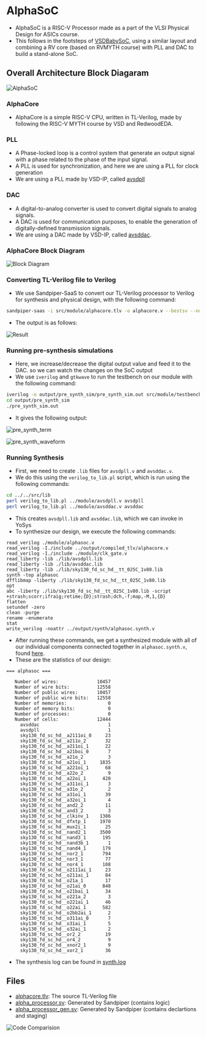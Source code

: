 # AlphaSoC
- AlphaSoC is a RISC-V Processor made as a part of the VLSI Physical Design for ASICs course.
- This follows in the footsteps of [VSDBabySoC](https://github.com/manili/VSDBabySoC), using a similar layout and combining a RV core (based on RVMYTH course) with PLL and DAC to build a stand-alone SoC.

## Overall Architecture Block Diagaram

![AlphaSoC](images/Diagram.png)


### AlphaCore 
- AlphaCore is a simple RISC-V CPU, written in TL-Verilog, made by following the RISC-V MYTH course by VSD and RedwoodEDA.

### PLL
- A Phase-locked loop is a control system that generate an output signal with a phase related to the phase of the input signal.
- A PLL is used for synchronization, and here we are using a PLL for clock generation
- We are using a PLL made by VSD-IP, called [avsdpll](https://github.com/vsdip/rvmyth_avsdpll_interface)

### DAC
- A digital-to-analog converter is used to convert digital signals to analog signals.
- A DAC is used for communication purposes, to enable the generation of digitally-defined transmission signals.
- We are using a DAC made by VSD-IP, called [avsddac](https://github.com/vsdip/rvmyth_avsddac_interface).

### AlphaCore Block Diagram

![Block Diagram](images/block_diagram.png)

### Converting TL-Verilog file to Verilog
- We use Sandpiper-SaaS to convert our TL-Verilog processor to Verilog for synthesis and physical design, with the following command:
```bash
sandpiper-saas -i src/module/alphacore.tlv -o alphacore.v --bestsv --noline -p verilog --outdir output/compiled_tlv
```
- The output is as follows:

![Result](images/sandpiper_op.png)

### Running pre-synthesis simulations
- Here, we increase/decrease the digital output value and feed it to the DAC. so we can watch the changes on the SoC output
- We use `iverilog` and `gtkwave` to run the testbench on our module with the following command:
```bash
iverilog -o output/pre_synth_sim/pre_synth_sim.out src/module/testbench.v -I src/include -I src/module -I output/compiled_tlv
cd output/pre_synth_sim
./pre_synth_sim.out
```
- It gives the following output:

![pre_synth_term](images/pre_synth_term.png)

![pre_synth_waveform](images/pre_synth_waveform.png)

### Running Synthesis
- First, we need to create `.lib` files for `avsdpll.v` and `avsddac.v`. 
- We do this using the `verilog_to_lib.pl` script, which is run using the following commands:
```bash
cd ../../src/lib
perl verilog_to_lib.pl ../module/avsdpll.v avsdpll
perl verilog_to_lib.pl ../module/avsddac.v avsddac
```
- This creates `avsdpll.lib` and `avsddac.lib`, which we can invoke in YoSys
- To synthesize our design, we execute the following commands:
```
read_verilog ./module/alphasoc.v
read_verilog -I./include ../output/compiled_tlv/alphacore.v
read_verilog -I./include ./module/clk_gate.v
read_liberty -lib ./lib/avsdpll.lib
read_liberty -lib ./lib/avsddac.lib
read_liberty -lib ./lib/sky130_fd_sc_hd__tt_025C_1v80.lib
synth -top alphasoc
dfflibmap -liberty ./lib/sky130_fd_sc_hd__tt_025C_1v80.lib
opt
abc -liberty ./lib/sky130_fd_sc_hd__tt_025C_1v80.lib -script +strash;scorr;ifraig;retime;{D};strash;dch,-f;map,-M,1,{D}
flatten
setundef -zero
clean -purge
rename -enumerate
stat
write_verilog -noattr ../output/synth/alphasoc.synth.v
```
- After running these commands, we get a synthesized module with all of our individual components connected together in `alphasoc.synth.v`, found [here](output/synth/alphasoc.synth.v).
- These are the statistics of our design:
```
=== alphasoc ===

   Number of wires:              10457
   Number of wire bits:          12558
   Number of public wires:       10457
   Number of public wire bits:   12558
   Number of memories:               0
   Number of memory bits:            0
   Number of processes:              0
   Number of cells:              12444
     avsddac                         1
     avsdpll                         1
     sky130_fd_sc_hd__a2111oi_0     23
     sky130_fd_sc_hd__a211o_2       32
     sky130_fd_sc_hd__a211oi_1      22
     sky130_fd_sc_hd__a21boi_0       7
     sky130_fd_sc_hd__a21o_2         3
     sky130_fd_sc_hd__a21oi_1     1835
     sky130_fd_sc_hd__a221oi_1      68
     sky130_fd_sc_hd__a22o_2         9
     sky130_fd_sc_hd__a22oi_1      420
     sky130_fd_sc_hd__a311oi_1       3
     sky130_fd_sc_hd__a31o_2         2
     sky130_fd_sc_hd__a31oi_1       39
     sky130_fd_sc_hd__a32oi_1        4
     sky130_fd_sc_hd__and2_2        11
     sky130_fd_sc_hd__and3_2         3
     sky130_fd_sc_hd__clkinv_1    1386
     sky130_fd_sc_hd__dfxtp_1     1970
     sky130_fd_sc_hd__mux2i_1       25
     sky130_fd_sc_hd__nand2_1     3500
     sky130_fd_sc_hd__nand3_1      195
     sky130_fd_sc_hd__nand3b_1       1
     sky130_fd_sc_hd__nand4_1      179
     sky130_fd_sc_hd__nor2_1       794
     sky130_fd_sc_hd__nor3_1        77
     sky130_fd_sc_hd__nor4_1       108
     sky130_fd_sc_hd__o2111ai_1     23
     sky130_fd_sc_hd__o211ai_1      84
     sky130_fd_sc_hd__o21a_1        17
     sky130_fd_sc_hd__o21ai_0      848
     sky130_fd_sc_hd__o21bai_1      34
     sky130_fd_sc_hd__o221a_2        3
     sky130_fd_sc_hd__o221ai_1      46
     sky130_fd_sc_hd__o22ai_1      582
     sky130_fd_sc_hd__o2bb2ai_1      2
     sky130_fd_sc_hd__o311ai_0       7
     sky130_fd_sc_hd__o31ai_1        5
     sky130_fd_sc_hd__o32ai_1        2
     sky130_fd_sc_hd__or2_2         19
     sky130_fd_sc_hd__or4_2          9
     sky130_fd_sc_hd__xnor2_1        9
     sky130_fd_sc_hd__xor2_1        36
```
- The synthesis log can be found in [synth.log](output/synth/synth.log)



## Files
- [alphacore.tlv](src/module/alphacore.tlv): The source TL-Verilog file
- [alpha_processor.sv](src/module/alpha_processor.sv): Generated by Sandpiper (contains logic)
- [alpha_processor_gen.sv](src/module/alpha_processor_gen.sv): Generated by Sandpiper (contains declartions and staging)

![Code Comparision](images/code_comparision.png)
